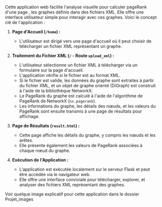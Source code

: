 Cette application web facilite l'analyse visuelle pour calculer pageRank d'une page , les graphes définis dans des fichiers XML. Elle offre une interface utilisateur simple pour interagir avec ces graphes. Voici le concept clé de l'application :

1. **Page d'Accueil (`/home`) :**

   - L'utilisateur est dirigé vers une page d'accueil où il peut choisir de télécharger un fichier XML représentant un graphe.

2. **Traitement du Fichier XML (`/` - Route `upload_xml`) :**

   - L'utilisateur sélectionne un fichier XML à télécharger via un formulaire sur la page d'accueil.
   - L'application vérifie si le fichier est au format XML.
   - Si le fichier est valide, les données du graphe sont extraites à partir du fichier XML, et un objet de graphe orienté (DiGraph) est construit à l'aide de la bibliothèque NetworkX.
   - Le PageRank du graphe est calculé à l'aide de l'algorithme de PageRank de NetworkX (`nx.pagerank`).
   - Les informations du graphe, les détails des nœuds, et les valeurs du PageRank sont ensuite transmis à une page de résultats pour affichage.

3. **Page de Résultats (`result.html`) :**

   - Cette page affiche les détails du graphe, y compris les nœuds et les arêtes.
   - Elle présente également les valeurs de PageRank associées à chaque nœud du graphe.

4. **Exécution de l'Application :**
   - L'application est exécutée localement sur le serveur Flask et peut être accédée via le navigateur web.
   - Elle offre une interface conviviale pour télécharger, explorer, et analyser des fichiers XML représentant des graphes.

Voir quelque image explicatif pour cette application dans le dossier Projet_images
